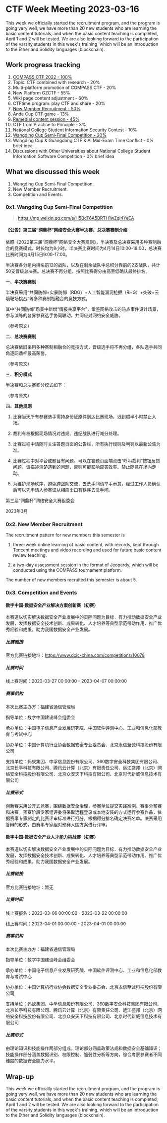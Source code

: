 # CTF Week Meeting 2023-03-16

This week we officially started the recruitment program, and the program is going very well, we have more than 20 new students who are learning the basic content tutorials, and when the basic content teaching is completed, April 1 and 2 will be tested. We are also looking forward to the participation of the varsity students in this week's training, which will be an introduction to the Ether and Solidity languages (blockchain).

## Work progress tracking

1. <u>COMPASS CTF 2022 - 100%</u>
2. Topic: CTF combined with research - 20%
3. Multi-platform promotion of COMPASS CTF - 20%
4. New Platform GZCTF - 55%
5. Wiki page content adjustment - 60%
6. CTFtime program: play CTF and share - 20%
7. <u>New Member Recruitment - 50%</u>
8. Ande Cup CTF game - 13%
9. <u>Remedial content session - 45%</u>
10. CTF from Practice to Principle - 3%
11. National College Student Information Security Contest - 10%
12. <u>Wangding Cup Semi-Final Competition - 20%</u>
13. Wangding Cup & Guangdong CTF & AI Mid-Exam Time Conflict - 0% brief idea
14. Discussions with Other Universities about National College Student Information Software Competition - 0% brief idea

## What we discussed this week

1. Wangding Cup Semi-Final Competition.
2. New Member Recruitment.
5. Competition and Events.

### 0x1. Wangding Cup Semi-Final Competition

> https://mp.weixin.qq.com/s/H5BcT6A5BRTH1wZqi4YeEA

#### 【公告】第三届“网鼎杯”网络安全大赛半决赛、总决赛赛制介绍

依照《2022第三届“网鼎杯”网络安全大赛规则》，半决赛及总决赛采用多种赛制融合的竞赛模式，时长均为8小时，半决赛比赛时间为4月14日10:00-18:00，总决赛比赛时间为4月15日9:00-17:00。

半决赛各分组内排名前12的战队，以及在剩余战队中总积分靠前的2支战队，共计50支晋级总决赛。总决赛不再分组，按照比赛得分由高至低确认最终排名。

一、**半决赛赛制**

半决赛采用“共同防御+实景防御（RDG）+人工智能漏洞挖掘（RHG）+突破+云境靶场挑战”等多种赛制相融合的竞技方式。

其中“共同防御”场景中新增“情报共享平台”，借鉴网络攻击的热点事件设计场景，参与演练的各界参赛选手协同联动，共同应对网络安全威胁。

（参考原文）

二、**总决赛赛制**

总决赛依旧采用多种赛制相融合的竞技方式，晋级选手将不再分组，各队选手共同角逐网鼎杯最高荣誉。

（参考原文）

三、**积分模式**

半决赛和总决赛积分模式如下：

（参考原文）

四、**其他规则**

1. 比赛当天所有参赛选手需持身份证原件到达比赛现场，迟到超半小时禁止入场。

2. 裁判有权根据现场情况对违规、违纪战队进行减分处理。

3. 比赛过程中请随时关注答题页面的公告栏，所有执行规则及判罚以最新公告为准。

4. 比赛过程中对平台或题目有问题，可以在答题页面端点击“呼叫裁判”按钮反馈问题，请描述清楚遇到的问题，否则可能影响应答效率。禁止随意在场内走动。

5. 为维护现场秩序，避免跨战队交流，去洗手间请举手示意，经过工作人员确认后可以凭申请人参赛证从相应出口有秩序去洗手间。

第三届“网鼎杯”网络安全大赛组委会

2023年3月

### 0x2. New Member Recruitment

The recruitment pattern for new members this semester is

1. three-week online learning of basic content, with records, kept through Tencent meetings and video recording and used for future basic content review teaching.

2. a two-day assessment session in the format of Jeopardy, which will be conducted using the COMPASS tournament platform.

The number of new members recruited this semester is about 5.

### 0x3. Competition and Events

#### 数字中国·数据安全产业解决方案创新赛（初赛）

本赛道以切实解決数据安全产业发展中的实际问题为目标．有力推动数据安全产业发展，发挥数据安全技术创新、成果转化、人才培养等典型示范带动作用、推广优秀经验和成果，助力我国数据安全产业发展。

##### 比赛链接

官方比赛链接地址：https://www.dcic-china.com/competitions/10078

##### 比赛时间

线上赛时间：2023-03-27 00:00:00 - 2023-04-07 00:00:00

##### 赛事机构

本次比赛主办方：福建省通信管理局

指导单位：数字中国建设峰会组委会

承办单位：中国电子信息产业发展研究院、中国软件评测中心、工业和信息化部教育与考试中心

协办单位：中国计算机行业协会数据安全专业委员会、北京永信至诚科技股份有限公司

支持单位：蚂蚁集团、中孚信息股份有限公司、360数字安全科技集团有限公司、北京长亭科技有限公司、腾讯云计算（北京）有限责任公司、远江盛邦（北京）网络安全科技股份有限公司、北京众安天下科技有限公司、北京时代新威信息技术有限公司

##### 比赛形式

创新赛采用公开式竞赛，围绕数据安全治理，参赛单位提交实践案例。赛事分预赛和决赛。预赛阶段专家组评委将采取远程登录或本地安装的方式运行参赛作品，依据赛事专家制定的比赛评审标准进行打分，根据得分排名确定决赛名单。决赛采用答辩的形式，由赛事专家组对预赛入围方案进行评审。

#### 数字中国·数据安全产业人才能力挑战赛（初赛）

本赛道以切实解決数据安全产业发展中的实际问题为目标．有力推动数据安全产业发展，发挥数据安全技术创新、成果转化、人才培养等典型示范带动作用、推广优秀经验和成果，助力我国数据安全产业发展。

##### 比赛链接

官方比赛链接地址：暂无

##### 比赛时间

线上赛报名：2023-03-06 00:00:00 - 2023-03-22 00:00:00

线上赛时间：2023-04-01 00:00:00 - 2023-04-01 00:00:00

##### 赛事机构

本次比赛主办方：福建省通信管理局

指导单位：数字中国建设峰会组委会

承办单位：中国电子信息产业发展研究院、中国软件评测中心、工业和信息化部教育与考试中心

协办单位：中国计算机行业协会数据安全专业委员会、北京永信至诚科技股份有限公司

支持单位：蚂蚁集团、中孚信息股份有限公司、360数字安全科技集团有限公司、北京长亭科技有限公司、腾讯云计算（北京）有限责任公司、远江盛邦（北京）网络安全科技股份有限公司、北京众安天下科技有限公司、北京时代新威信息技术有限公司

##### 比赛形式

由理论知识和技能操作两部分组成。理论部分涵盖政策法规和数据安全基础知识；技能操作部分涵盖数据识别、权限控制、脆弱性分析等方向，综合考察参赛者不同维度的数据安全能力水平。

## Wrap-up

This week we officially started the recruitment program, and the program is going very well, we have more than 20 new students who are learning the basic content tutorials, and when the basic content teaching is completed, April 1 and 2 will be tested. We are also looking forward to the participation of the varsity students in this week's training, which will be an introduction to the Ether and Solidity languages (blockchain).